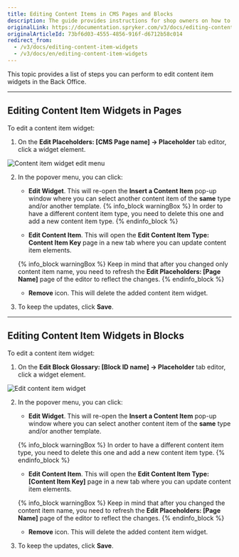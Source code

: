 ```yaml
---
title: Editing Content Items in CMS Pages and Blocks
description: The guide provides instructions for shop owners on how to update content item widgets in pages and blocks from the Back Office.
originalLink: https://documentation.spryker.com/v3/docs/editing-content-item-widgets
originalArticleId: 73bf6d03-4555-4856-916f-d6712b58c014
redirect_from:
  - /v3/docs/editing-content-item-widgets
  - /v3/docs/en/editing-content-item-widgets
---
```


This topic provides a list of steps you can perform to edit content item widgets in the Back Office.
***
## Editing Content Item Widgets in Pages
To edit a content item widget:

1. On the **Edit Placeholders: [CMS Page name] -> Placeholder** tab editor, click a widget element.

![Content item widget edit menu](https://spryker.s3.eu-central-1.amazonaws.com/docs/User+Guides/Back+Office+User+Guides/Content+Management+System/Content+Item+Widgets/Editing+Content+Item+Widgets/content-item-widget-menu.png)

2. In the popover menu, you can click:
    * **Edit Widget**. This will re-open the **Insert a Content Item** pop-up window where you can select another content item of the **same** type and/or another template.
    {% info_block warningBox %}
In order to have a different content item type, you need to delete this one and add a new content item type.
{% endinfo_block %}

    * **Edit Content Item**. This will open the **Edit Content Item Type: Content Item Key** page in a new tab where you can update content item elements.

    {% info_block warningBox %}
Keep in mind that after you changed only content item name, you need to refresh the **Edit Placeholders: [Page Name]** page of the editor to reflect the changes.
{% endinfo_block %}

    * **Remove** icon. This will delete the added content item widget.
3.  To keep the updates, click **Save**.

***
## Editing Content Item Widgets in Blocks
To edit a content item widget:

1. On the **Edit Block Glossary: [Block ID name] -> Placeholder** tab editor, click a widget element.

![Edit content item widget](https://spryker.s3.eu-central-1.amazonaws.com/docs/User+Guides/Back+Office+User+Guides/Content+Management+System/Content+Item+Widgets/Editing+Content+Item+Widgets/content-item-widget-menu-block.png)

2. In the popover menu, you can click:
    * **Edit Widget**. This will re-open the **Insert a Content Item** pop-up window where you can select another content item of the **same** type and/or another template.

    {% info_block warningBox %}
In order to have a different content item type, you need to delete this one and add a new content item type.
{% endinfo_block %}

    * **Edit Content Item**. This will open the **Edit Content Item Type: [Content Item Key]** page in a new tab where you can update content item elements.

    {% info_block warningBox %}
Keep in mind that after you changed the content item name, you need to refresh the **Edit Placeholders: [Page Name]** page of the editor to reflect the changes.
{% endinfo_block %}

    * **Remove** icon. This will delete the added content item widget.
3.  To keep the updates, click **Save**.
